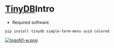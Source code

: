 # [TinyDB](https://tinydb.readthedocs.io/en/latest/)Intro
* Required software
```
pip install tinydb simple-term-menu uuid colored
```
[![logoN1-w.png](https://i.postimg.cc/bvwkKP8Y/logoN1-w.png)](https://github.com/Hec98)
